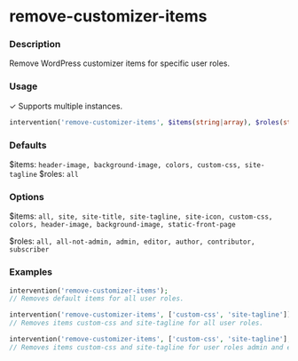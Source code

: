 # remove-customizer-items

### Description
Remove WordPress customizer items for specific user roles.

### Usage
&#10003; Supports multiple instances.
```php
intervention('remove-customizer-items', $items(string|array), $roles(string|array));
```

### Defaults
$items: `header-image, background-image, colors, custom-css, site-tagline`
$roles: `all`

### Options
$items: `all, site, site-title, site-tagline, site-icon, custom-css, colors, header-image, background-image, static-front-page`

$roles: `all, all-not-admin, admin, editor, author, contributor, subscriber`

### Examples
```php
intervention('remove-customizer-items');
// Removes default items for all user roles.

intervention('remove-customizer-items', ['custom-css', 'site-tagline']);
// Removes items custom-css and site-tagline for all user roles.

intervention('remove-customizer-items', ['custom-css', 'site-tagline'], ['admin', 'editor']);
// Removes items custom-css and site-tagline for user roles admin and editor.
```
